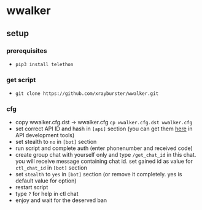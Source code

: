 # wwalker

## setup

### prerequisites
* `pip3 install telethon`

### get script
*  `git clone https://github.com/xrayburster/wwalker.git`

### cfg
*  copу wwalker.cfg.dst -> wwalker.cfg `cp wwalker.cfg.dst wwalker.cfg`
* set correct API ID and hash in `[api]` section (you can get them [here](https://my.telegram.org) in API development tools)
* set stealth to `no` in `[bot]` section
* run script and complete auth (enter phonenumber and received code)
* create group chat with yourself only and type `/get_chat_id` in this chat.
  you will receive message containing chat id. set gained id as value for `ctl_chat_id` in `[bot]` section
* set `stealth` to `yes` in `[bot]` section (or remove it completely. yes is default value for option)
* restart script
* type `?` for help in ctl chat
* enjoy and wait for the deserved ban
